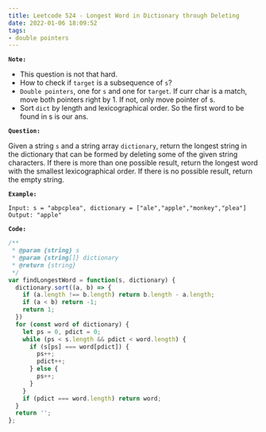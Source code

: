 ```yaml
---
title: Leetcode 524 - Longest Word in Dictionary through Deleting
date: 2022-01-06 18:09:52
tags:
- double pointers
---
```

**`Note:`**
- This question is not that hard.
- How to check if `target` is a subsequence of `s`?
- `Double pointers`, one for `s` and one for `target`. If curr char is a match, move both pointers right by 1. If not, only move pointer of s.
- Sort `dict` by length and lexicographical order. So the first word to be found in s is our ans.

**`Question:`**

Given a string `s` and a string array `dictionary`, return the longest string in the dictionary that can be formed by deleting some of the given string characters. If there is more than one possible result, return the longest word with the smallest lexicographical order. If there is no possible result, return the empty string.

**`Example:`**
```
Input: s = "abpcplea", dictionary = ["ale","apple","monkey","plea"]
Output: "apple"
```

**`Code:`**
```javascript
/**
 * @param {string} s
 * @param {string[]} dictionary
 * @return {string}
 */
var findLongestWord = function(s, dictionary) {
  dictionary.sort((a, b) => {
    if (a.length !== b.length) return b.length - a.length;
    if (a < b) return -1;
    return 1;
  })
  for (const word of dictionary) {
    let ps = 0, pdict = 0;
    while (ps < s.length && pdict < word.length) {
      if (s[ps] === word[pdict]) {
        ps++;
        pdict++;
      } else {
        ps++;
      }
    }
    if (pdict === word.length) return word;
  }
  return '';
};
```